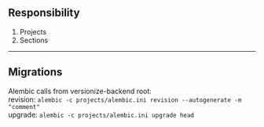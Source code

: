 ## Responsibility
1. Projects
2. Sections

---
## Migrations  
Alembic calls from versionize-backend root:  
revision: `alembic -c projects/alembic.ini revision --autogenerate -m "comment"`  
upgrade: `alembic -c projects/alembic.ini upgrade head`
